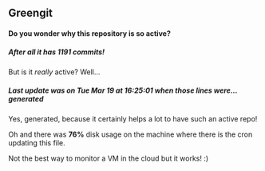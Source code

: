 ## Greengit

#### Do you wonder why this repository is so active?

##### After all it has 1191 commits!

But is it *really* active? Well...

##### Last update was on Tue Mar 19 at 16:25:01 when those lines were... generated

Yes, generated, because it certainly helps a lot to have such an active repo!

Oh and there was **76%** disk usage on the machine
where there is the cron updating this file.

Not the best way to monitor a VM in the cloud but it works! :)
